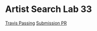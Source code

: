 # Artist Search Lab 33

[Travis Passing](https://travis-ci.com/401-advanced-javascript-donna/lab32_artist_search)
[Submission PR](https://github.com/401-advanced-javascript-donna/lab32_artist_search/pull/2)
